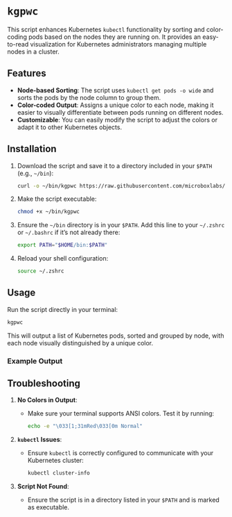 # `kgpwc`

This script enhances Kubernetes `kubectl` functionality by sorting and color-coding pods based on the nodes they are running on. It provides an easy-to-read visualization for Kubernetes administrators managing multiple nodes in a cluster.

## Features
- **Node-based Sorting**: The script uses `kubectl get pods -o wide` and sorts the pods by the node column to group them.
- **Color-coded Output**: Assigns a unique color to each node, making it easier to visually differentiate between pods running on different nodes.
- **Customizable**: You can easily modify the script to adjust the colors or adapt it to other Kubernetes objects.

## Installation

1. Download the script and save it to a directory included in your `$PATH` (e.g., `~/bin`):
   ```bash
   curl -o ~/bin/kgpwc https://raw.githubusercontent.com/microboxlabs/kpwc/refs/heads/trunk/kpwc.sh
   ```

2. Make the script executable:
   ```bash
   chmod +x ~/bin/kgpwc
   ```

3. Ensure the `~/bin` directory is in your `$PATH`. Add this line to your `~/.zshrc` or `~/.bashrc` if it’s not already there:
   ```bash
   export PATH="$HOME/bin:$PATH"
   ```

4. Reload your shell configuration:
   ```bash
   source ~/.zshrc
   ```

## Usage

Run the script directly in your terminal:
```bash
kgpwc
```

This will output a list of Kubernetes pods, sorted and grouped by node, with each node visually distinguished by a unique color.

### Example Output


## Troubleshooting

1. **No Colors in Output**:
   - Make sure your terminal supports ANSI colors. Test it by running:
     ```bash
     echo -e "\033[1;31mRed\033[0m Normal"
     ```

2. **`kubectl` Issues**:
   - Ensure `kubectl` is correctly configured to communicate with your Kubernetes cluster:
     ```bash
     kubectl cluster-info
     ```

3. **Script Not Found**:
   - Ensure the script is in a directory listed in your `$PATH` and is marked as executable.
